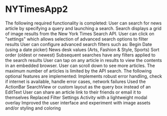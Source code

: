 # NYTimesApp2
The following required functionality is completed:   User can search for news article by specifying a query and launching a search. Search displays a grid of image results from the New York Times Search API.  User can click on "settings" which allows selection of advanced search options to filter results  User can configure advanced search filters such as:  Begin Date (using a date picker)  News desk values (Arts, Fashion &amp; Style, Sports)  Sort order (oldest or newest)  Subsequent searches have any filters applied to the search results  User can tap on any article in results to view the contents in an embedded browser.  User can scroll down to see more articles. The maximum number of articles is limited by the API search. The following optional features are implemented:   Implements robust error handling, check if internet is available, handle error cases, network failures  Used the ActionBar SearchView or custom layout as the query box instead of an EditText  User can share an article link to their friends or email it to themselves  Replaced Filter Settings Activity with a lightweight modal overlay  Improved the user interface and experiment with image assets and/or styling and coloring
